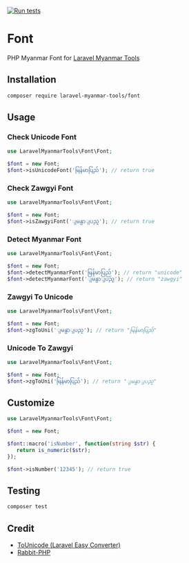 [![Run tests](https://github.com/Laravel-Myanmar-Tools/font/actions/workflows/run-tests.yml/badge.svg?branch=main)](https://github.com/Laravel-Myanmar-Tools/font/actions/workflows/run-tests.yml)

# Font

PHP Myanmar Font for [Laravel Myanmar Tools](https://laravel-myanmar-tools.com)

## Installation

```bash
composer require laravel-myanmar-tools/font
```

## Usage

### Check Unicode Font

```php
use LaravelMyanmarTools\Font\Font;

$font = new Font;
$font->isUnicodeFont('မြန်မာပြည်'); // return true
```

### Check Zawgyi Font

```php
use LaravelMyanmarTools\Font\Font;

$font = new Font;
$font->isZawgyiFont('ျမန္မာျပည္'); // return true
```

### Detect Myanmar Font

```php
use LaravelMyanmarTools\Font\Font;

$font = new Font;
$font->detectMyanmarFont('မြန်မာပြည်'); // return "unicode"
$font->detectMyanmarFont('ျမန္မာျပည္'); // return "zawgyi"
```

### Zawgyi To Unicode

```php
use LaravelMyanmarTools\Font\Font;

$font = new Font;
$font->zgToUni('ျမန္မာျပည္'); // return "မြန်မာပြည်"
```

### Unicode To Zawgyi

```php
use LaravelMyanmarTools\Font\Font;

$font = new Font;
$font->zgToUni('မြန်မာပြည်'); // return "ျမန္မာျပည္"
```

## Customize

```php
use LaravelMyanmarTools\Font\Font;

$font = new Font;

$font::macro('isNumber', function(string $str) {
   return is_numeric($str);
});

$font->isNumber('12345'); // return true
```

## Testing

```bash
composer test
```

## Credit

- [ToUnicode (Laravel Easy Converter)](https://github.com/KyawNaingTun/tounicode)
- [Rabbit-PHP](https://github.com/Rabbit-Converter/Rabbit-PHP)
